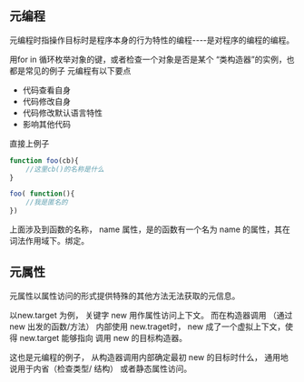 ## 元编程
元编程时指操作目标时是程序本身的行为特性的编程----是对程序的编程的编程。

用for in 循环枚举对象的键，或者检查一个对象是否是某个 “类构造器”的实例，也都是常见的例子
元编程有以下要点

* 代码查看自身
* 代码修改自身
* 代码修改默认语言特性
* 影响其他代码


直接上例子
```js
function foo(cb){
    //这里cb()的名称是什么 
}

foo( function(){
    //我是匿名的    
})

```
上面涉及到函数的名称， name 属性，是的函数有一个名为 name 的属性，其在词法作用域下。绑定。



## 元属性

元属性以属性访问的形式提供特殊的其他方法无法获取的元信息。

以new.target  为例， 关键字 new 用作属性访问上下文。 而在构造器调用 （通过 new 出发的函数/方法） 内部使用 new.traget时， new 成了一个虚拟上下文，使得 new.target 能够指向 调用 new 的目标构造器。

这也是元编程的例子， 从构造器调用内部确定最初 new 的目标时什么， 通用地说用于内省（检查类型/ 结构） 或者静态属性访问。

```js



```
